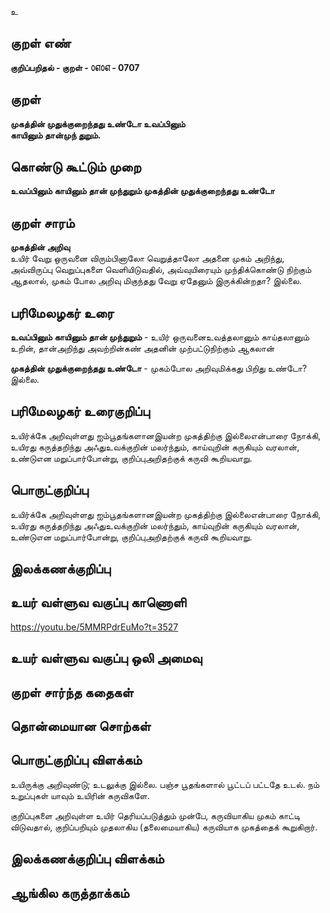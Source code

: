 உ

## குறள் எண் 

**குறிப்பறிதல் - குறள் - ௦௭௦௭ - 0707**  

## குறள் 

**முகத்தின் முதுக்குறைந்தது உண்டோ உவப்பினும்  
காயினும் தான்முந் துறும்.**  

## கொண்டு கூட்டும் முறை

**உவப்பினும் காயினும் தான் முந்துறும் முகத்தின் முதுக்குறைந்தது உண்டோ**

## குறள் சாரம் 

**முகத்தின் அறிவு**  
உயிர் வேறு ஒருவனை விரும்பினாலோ வெறுத்தாலோ அதனை முகம் அறிந்து, அவ்விருப்பு வெறுப்புகளை வெளியிடுவதில், அவ்வுயிரையும் முந்திக்கொண்டு நிற்கும் ஆதலால், முகம் போல அறிவு மிகுந்தது வேறு ஏதேனும் இருக்கின்றதா? இல்லை.  

## பரிமேலழகர் உரை

**உவப்பினும் காயினும் தான் முந்துறும்** - உயிர் ஒருவனைஉவத்தலானும் காய்தலானும் உறின், தான்அறிந்து அவற்றின்கண் அதனின் முற்பட்டுநிற்கும் ஆகலான்  

**முகத்தின் முதுக்குறைந்தது உண்டோ** - முகம்போல அறிவுமிக்கது பிறிது உண்டோ? இல்லை.  

## பரிமேலழகர் உரைகுறிப்பு   

உயிர்க்கே அறிவுள்ளது ஐம்பூதங்களானஇயன்ற முகத்திற்கு இல்லைஎன்பாரை நோக்கி, உயிரது கருத்தறிந்து அஃதுஉவக்குறின் மலர்ந்தும், காய்வுறின் கருகியும் வரலான், உண்டுஎன மறுப்பார்போன்று, குறிப்புஅறிதற்குக் கருவி கூறியவாறு.   

## பொருட்குறிப்பு 

உயிர்க்கே அறிவுள்ளது ஐம்பூதங்களானஇயன்ற முகத்திற்கு இல்லைஎன்பாரை நோக்கி, உயிரது கருத்தறிந்து அஃதுஉவக்குறின் மலர்ந்தும், காய்வுறின் கருகியும் வரலான், உண்டுஎன மறுப்பார்போன்று, குறிப்புஅறிதற்குக் கருவி கூறியவாறு.    

## இலக்கணக்குறிப்பு  


## உயர் வள்ளுவ வகுப்பு காணொளி

https://youtu.be/5MMRPdrEuMo?t=3527 

## உயர் வள்ளுவ வகுப்பு ஒலி அமைவு 

 
## குறள் சார்ந்த கதைகள் 


## தொன்மையான சொற்கள்


## பொருட்குறிப்பு விளக்கம்

உயிருக்கு அறிவுண்டு; உடலுக்கு இல்லை. பஞ்ச பூதங்களால் பூட்டப் பட்டதே உடல். நம் உறுப்புகள் யாவும் உயிரின் கருவிகளே. 

குறிப்புகளை அறிவுள்ள உயிர் தெரியப்படுத்தும் முன்பே, கருவியாகிய முகம் காட்டி விடுவதால், குறிப்பறியும் முதலாகிய (தலைமையாகிய) கருவியாக முகத்தைக் கூறுகிறார். 

## இலக்கணக்குறிப்பு விளக்கம்


## ஆங்கில கருத்தாக்கம் 


